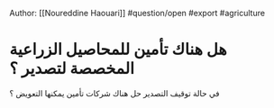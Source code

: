 Author: [[Noureddine Haouari]]
#question/open 
#export 
#agriculture

 # هل هناك تأمين للمحاصيل الزراعية المخصصة لتصدير ؟ 
في حالة توقيف التصدير حل هناك شركات تأمين يمكنها التعويض ؟ 